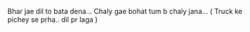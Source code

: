 Bhar jae dil to bata dena...
Chaly gae bohat tum b chaly jana...
( Truck ke pichey se prha.. dil pr laga )

